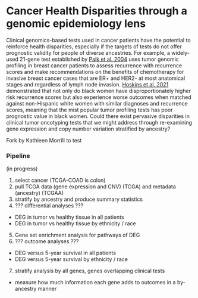 # Cancer Health Disparities through a genomic epidemiology lens
Clinical genomics-based tests used in cancer patients have the potential to reinforce health disparities, especially if the targets of tests do not offer prognostic validity for people of diverse ancestries. For example, a widely-used 21-gene test established by [Paik et al. 2004](https://doi.org/10.1634/theoncologist.12-6-631) uses tumor genomic profiling in breast cancer patients to assess recurrence with recurrence scores and make recommendations on the benefits of chemotherapy for invasive breast cancer cases that are ER+ and HER2- at most anatomical stages and regardless of lymph node invasion. [Hoskins et al. 2021](https://doi.org/10.1001/jamaoncol.2020.7320) demonstrated that not only do black women have disproportionately higher risk recurrence scores but also experience worse outcomes when matched against non-Hispanic white women with similar diagnoses and recurrence scores, meaning that the mist popular tumor profiling tests has poor prognostic value in black women. Could there exist pervasive disparities in clinical tumor oncotyping tests that we might address through re-examining gene expression and copy number variation stratified by ancestry?

Fork by Kathleen Morrill to test

### Pipeline
(in progress)

1. select cancer (TCGA-COAD is colon)
2. pull TCGA data (gene expression and CNV) (TCGA) and metadata (ancestry) (TCGAA)
3. stratify by ancestry and produce summary statistics
4. ??? differential analyses ???
  * DEG in tumor vs healthy tissue in all patients
  * DEG in tumor vs healthy tissue by ethnicity / race
5. Gene set enrichment analysis for pathways of DEG
6. ??? outcome analyses ???
  * DEG versus 5-year survival in all patients
  * DEG versus 5-year survival by ethnicity / race
7. stratify analysis by all genes, genes overlapping clinical tests
  * measure how much information each gene adds to outcomes in a by-ancestry manner
